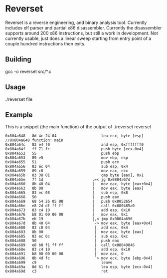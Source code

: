 # Reverset
Reverset is a reverse engineering, and binary analysis tool. Currently includes elf parser and partial x86 disassembler.
Currently the disassembler supports around 200 x86 instructions, but still a work in development.
Not currently usable, just does a linear sweep starting from entry point of a couple hundred instructions then exits. 
## Building
gcc -o reverset src/*.c
## Usage
./reverset file
## Example 
This is a snippet (the main function) of the output of ./reverset reverset
```
0x804a648	8d 4c 24 04                    lea ecx, byte [esp] //0x804a648 function: main
0x804a64c	83 e4 f0                       and esp, 0xfffffff0
0x804a64f	ff 71 fc                       push byte [ecx-0x4]
0x804a652	55                             push ebp
0x804a653	89 e5                          mov ebp, esp
0x804a655	51                             push ecx
0x804a656	83 ec 04                       sub esp, 0x4
0x804a659	89 c8                          mov eax, ecx
0x804a65b	83 38 01                       cmp byte [eax], 0x1
0x804a65e	7f 1d                      ,=< jg 0x0804a67d
0x804a660	8b 40 04                   |   mov eax, byte [eax+0x4]
0x804a663	8b 00                      |   mov eax, byte [eax]
0x804a665	83 ec 08                   |   sub esp, 0x8
0x804a668	50                         |   push eax
0x804a669	68 54 26 05 08             |   push 0x8052654
0x804a66e	e8 2d df ff ff             |   call 0x080485a0
0x804a673	83 c4 10                   |   add esp, 0x10
0x804a676	b8 01 00 00 00             |   mov eax, 0x1
0x804a67b	eb 19                      |,< jmp 0x0804a696
0x804a67d	8b 40 04                   `-> mov eax, byte [eax+0x4]
0x804a680	83 c0 04                    |  add eax, 0x4
0x804a683	8b 00                       |  mov eax, byte [eax]
0x804a685	83 ec 0c                    |  sub esp, 0xc
0x804a688	50                          |  push eax
0x804a689	e8 b8 f1 ff ff              |  call 0x08049846
0x804a68e	83 c4 10                    |  add esp, 0x10
0x804a691	b8 00 00 00 00              |  mov eax, 0
0x804a696	8b 4d fc                    `> mov ecx, byte [ebp-0x4]
0x804a699	c9                             leave 
0x804a69a	8d 61 fc                       lea esp, byte [ecx-0x4]
0x804a69d	c3                             ret 

```
